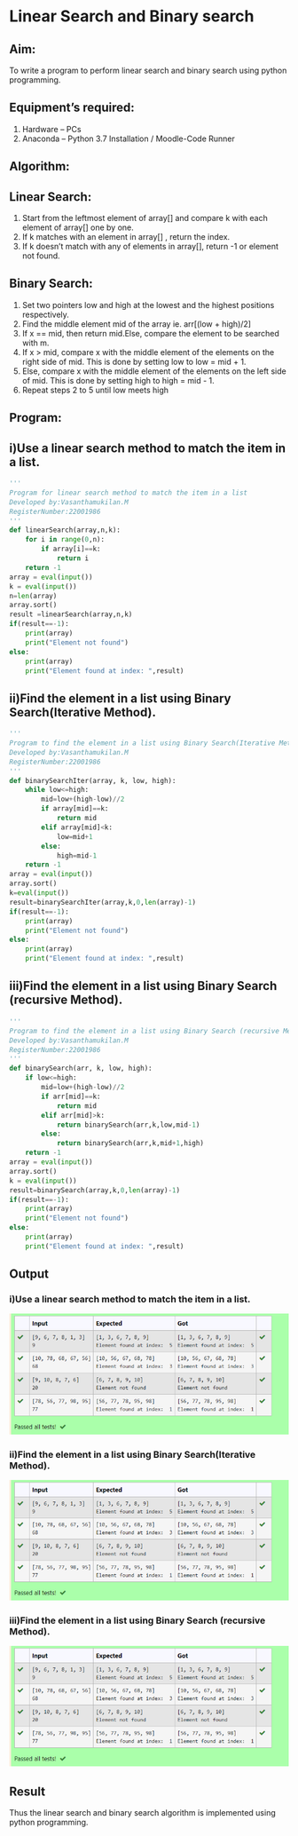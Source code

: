 # Linear Search and Binary search
## Aim:
To write a program to perform linear search and binary search using python programming.
## Equipment’s required:
1.	Hardware – PCs
2.	Anaconda – Python 3.7 Installation / Moodle-Code Runner
## Algorithm:
## Linear Search:
1.	Start from the leftmost element of array[] and compare k with each element of array[] one by one.
2.	If k matches with an element in array[] , return the index.
3.	If k doesn’t match with any of elements in array[], return -1 or element not found.
## Binary Search:
1.	Set two pointers low and high at the lowest and the highest positions respectively.
2.	Find the middle element mid of the array ie. arr[(low + high)/2]
3.	If x == mid, then return mid.Else, compare the element to be searched with m.
4.	If x > mid, compare x with the middle element of the elements on the right side of mid. This is done by setting low to low = mid + 1.
5.	Else, compare x with the middle element of the elements on the left side of mid. This is done by setting high to high = mid - 1.
6.	Repeat steps 2 to 5 until low meets high
## Program:
## i)Use a linear search method to match the item in a list.
```python
''' 
Program for linear search method to match the item in a list
Developed by:Vasanthamukilan.M
RegisterNumber:22001986
'''
def linearSearch(array,n,k):
    for i in range(0,n):
        if array[i]==k:
            return i
    return -1
array = eval(input())
k = eval(input()) 
n=len(array)
array.sort()
result =linearSearch(array,n,k)
if(result==-1):
    print(array)
    print("Element not found")
else:
    print(array)
    print("Element found at index: ",result)
```
## ii)Find the element in a list using Binary Search(Iterative Method).
```python
''' 
Program to find the element in a list using Binary Search(Iterative Method)..
Developed by:Vasanthamukilan.M
RegisterNumber:22001986
'''
def binarySearchIter(array, k, low, high):
    while low<=high:
        mid=low+(high-low)//2
        if array[mid]==k:
            return mid
        elif array[mid]<k:
            low=mid+1
        else:
            high=mid-1
    return -1
array = eval(input())
array.sort()
k=eval(input())
result=binarySearchIter(array,k,0,len(array)-1)
if(result==-1):
    print(array)
    print("Element not found")
else:
    print(array)
    print("Element found at index: ",result)
```
## iii)Find the element in a list using Binary Search (recursive Method).
```python
''' 
Program to find the element in a list using Binary Search (recursive Method).
Developed by:Vasanthamukilan.M
RegisterNumber:22001986
'''
def binarySearch(arr, k, low, high):
    if low<=high:
        mid=low+(high-low)//2
        if arr[mid]==k:
            return mid
        elif arr[mid]>k:
            return binarySearch(arr,k,low,mid-1)
        else:
            return binarySearch(arr,k,mid+1,high)
    return -1
array = eval(input())
array.sort()
k = eval(input())
result=binarySearch(array,k,0,len(array)-1)
if(result==-1):
    print(array)
    print("Element not found")
else:
    print(array)
    print("Element found at index: ",result)
```
## Output
### i)Use a linear search method to match the item in a list.
!['output'](/Screenshot_20230123_072902.png)
### ii)Find the element in a list using Binary Search(Iterative Method).
!['output'](/Screenshot_20230123_072902.png)
### iii)Find the element in a list using Binary Search (recursive Method).
!['output'](/Screenshot_20230123_072902.png)
## Result
Thus the linear search and binary search algorithm is implemented using python programming.